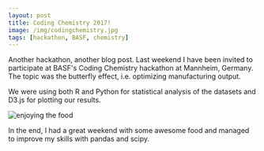 ```yaml
---
layout: post
title: Coding Chemistry 2017!
image: /img/codingchemistry.jpg
tags: [hackathon, BASF, chemistry]
---
```


Another hackathon, another blog post. Last weekend I have been invited to participate at BASF's Coding Chemistry hackathon at Mannheim, Germany. The topic was the butterfly effect, i.e. optimizing manufacturing output.

We were using both R and Python for statistical analysis of the datasets and D3.js for plotting our results.

![enjoying the food](/img/cc1.jpeg)

In the end, I had a great weekend with some awesome food and managed to improve my skills with pandas and scipy.
